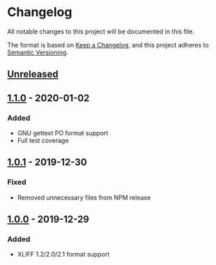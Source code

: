 # Changelog

All notable changes to this project will be documented in this file.

The format is based on [Keep a Changelog](https://keepachangelog.com/en/1.0.0/),
and this project adheres to [Semantic Versioning](https://semver.org/spec/v2.0.0.html).

## [Unreleased]

## [1.1.0] - 2020-01-02

### Added

- GNU gettext PO format support
- Full test coverage

## [1.0.1] - 2019-12-30

### Fixed

- Removed unnecessary files from NPM release

## [1.0.0] - 2019-12-29

### Added

- XLIFF 1.2/2.0/2.1 format support

[unreleased]: https://github.com/trufi-association/arb-convert/compare/v1.1.0...HEAD
[1.1.0]: https://github.com/trufi-association/arb-convert/compare/v1.0.1...v1.1.0
[1.0.1]: https://github.com/trufi-association/arb-convert/compare/v1.0.0...v1.0.1
[1.0.0]: https://github.com/trufi-association/arb-convert/releases/tag/v1.0.0
